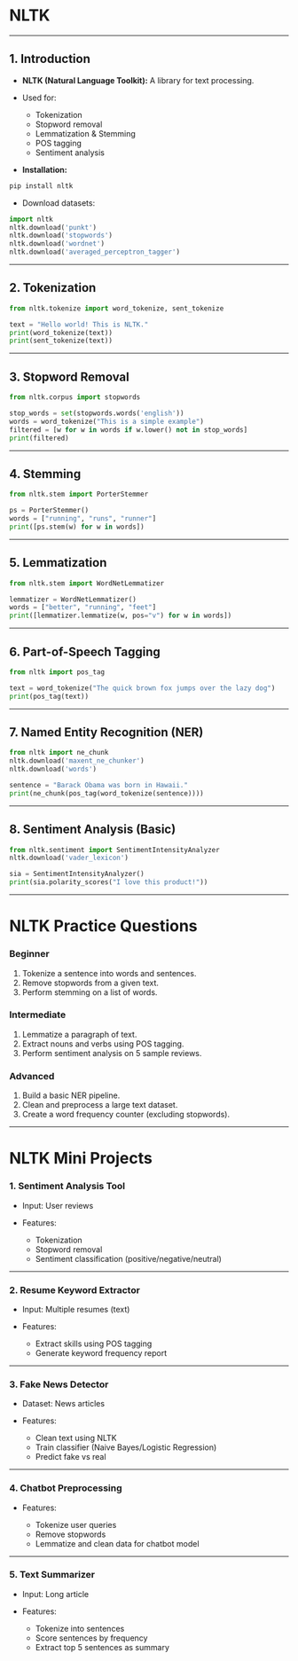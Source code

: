 
# NLTK 

---

## **1. Introduction**

* **NLTK (Natural Language Toolkit):** A library for text processing.

* Used for:

  * Tokenization
  * Stopword removal
  * Lemmatization & Stemming
  * POS tagging
  * Sentiment analysis

* **Installation:**

```bash
pip install nltk
```

* Download datasets:

```python
import nltk
nltk.download('punkt')
nltk.download('stopwords')
nltk.download('wordnet')
nltk.download('averaged_perceptron_tagger')
```

---

## **2. Tokenization**

```python
from nltk.tokenize import word_tokenize, sent_tokenize

text = "Hello world! This is NLTK."
print(word_tokenize(text))
print(sent_tokenize(text))
```

---

## **3. Stopword Removal**

```python
from nltk.corpus import stopwords

stop_words = set(stopwords.words('english'))
words = word_tokenize("This is a simple example")
filtered = [w for w in words if w.lower() not in stop_words]
print(filtered)
```

---

## **4. Stemming**

```python
from nltk.stem import PorterStemmer

ps = PorterStemmer()
words = ["running", "runs", "runner"]
print([ps.stem(w) for w in words])
```

---

## **5. Lemmatization**

```python
from nltk.stem import WordNetLemmatizer

lemmatizer = WordNetLemmatizer()
words = ["better", "running", "feet"]
print([lemmatizer.lemmatize(w, pos="v") for w in words])
```

---

## **6. Part-of-Speech Tagging**

```python
from nltk import pos_tag

text = word_tokenize("The quick brown fox jumps over the lazy dog")
print(pos_tag(text))
```

---

## **7. Named Entity Recognition (NER)**

```python
from nltk import ne_chunk
nltk.download('maxent_ne_chunker')
nltk.download('words')

sentence = "Barack Obama was born in Hawaii."
print(ne_chunk(pos_tag(word_tokenize(sentence))))
```

---

## **8. Sentiment Analysis (Basic)**

```python
from nltk.sentiment import SentimentIntensityAnalyzer
nltk.download('vader_lexicon')

sia = SentimentIntensityAnalyzer()
print(sia.polarity_scores("I love this product!"))
```

---

# **NLTK Practice Questions**

### Beginner

1. Tokenize a sentence into words and sentences.
2. Remove stopwords from a given text.
3. Perform stemming on a list of words.

### Intermediate

1. Lemmatize a paragraph of text.
2. Extract nouns and verbs using POS tagging.
3. Perform sentiment analysis on 5 sample reviews.

### Advanced

1. Build a basic NER pipeline.
2. Clean and preprocess a large text dataset.
3. Create a word frequency counter (excluding stopwords).

---

# **NLTK Mini Projects**

### 1. **Sentiment Analysis Tool**

* Input: User reviews
* Features:

  * Tokenization
  * Stopword removal
  * Sentiment classification (positive/negative/neutral)

---

### 2. **Resume Keyword Extractor**

* Input: Multiple resumes (text)
* Features:

  * Extract skills using POS tagging
  * Generate keyword frequency report

---

### 3. **Fake News Detector**

* Dataset: News articles
* Features:

  * Clean text using NLTK
  * Train classifier (Naive Bayes/Logistic Regression)
  * Predict fake vs real

---

### 4. **Chatbot Preprocessing**

* Features:

  * Tokenize user queries
  * Remove stopwords
  * Lemmatize and clean data for chatbot model

---

### 5. **Text Summarizer**

* Input: Long article
* Features:

  * Tokenize into sentences
  * Score sentences by frequency
  * Extract top 5 sentences as summary

